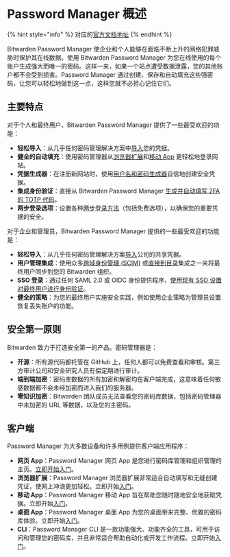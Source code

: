 # Password Manager 概述

{% hint style="info" %}
对应的[官方文档地址](https://bitwarden.com/help/password-manager-overview/)
{% endhint %}

Bitwarden Password Manager 使企业和个人能够在面临不断上升的网络犯罪威胁时保护其在线数据。使用 Bitwarden Password Manager 为您在线使用的每个账户生成强大而唯一的密码。这样一来，如果一个站点遭受数据泄露，您的其他账户都不会受到损害。Password Manager 通过创建、保存和自动填充这些强密码，让您可以轻松地做到这一点，这样您就不必担心记住它们。

## 主要特点 <a href="#key-features" id="key-features"></a>

对于个人和最终用户，Bitwarden Password Manager 提供了一些最受欢迎的功能：

* **轻松导入**：从几乎任何密码管理解决方案中[导入](import-and-export/import-data.md)您的凭据。
* **健全的自动填充**：使用密码管理器从[浏览器扩展](autofill/autofill-from/autofill-from-browser-extensions.md)和[移动 App](autofill/autofill-from/autofill-from-ios.md) 更轻松地登录网站。
* **凭据生成器**：在注册新网站时，使用[用户名和密码生成器](vault-basics/generator.md)自信地创建安全凭据。
* **集成身份验证**：直接从 Bitwarden Password Manager [生成并自动填写 2FA 的 TOTP 代码](../your-vault/totp.md)。
* **两步登录选项**：设置各种[两步登录方法](../account/two-step-login/setup-guides/two-step-login-methods.md)（包括免费选项），以确保您的重要凭据的安全。

对于企业和管理员，Bitwarden Password Manager 提供的一些最受欢迎的功能是：

* **轻松导入**：从几乎任何密码管理解决方案[导入](../admin-console/manage-shared-items/import-organization-items/import-data-to-an-organization.md)公司的共享凭据。
* **用户管理集成**：使用众多[跨域身份管理 (SCIM)](../admin-console/manage-members/scim/about-scim.md) 或[直接到目录](../admin-console/manage-members/directory-connector/about-directory-connector.md)集成之一来将最终用户同步到您的 Bitwarden 组织。
* **SSO 登录**：通过任何 SAML 2.0 或 OIDC 身份提供程序，[使用现有 SSO 设置对最终用户进行身份验证](../login-with-sso/about-login-with-sso.md)。
* **健全的策略**：为您的最终用户实施安全实践，例如使用企业策略为管理员设置恢复丢失账户的功能。

## 安全第一原则 <a href="#security-first-principles" id="security-first-principles"></a>

Bitwarden 致力于打造安全第一的产品。密码管理器是：

* **开源**：所有源代码都托管在 GitHub 上，任何人都可以免费查看和审核。第三方审计公司和安全研究人员有偿定期进行审计。
* **端到端加密**：密码库数据的所有加密和解密均在客户端完成，这意味着任何敏感数据都不会未经加密而进入我们的服务器。
* **零知识加密**：Bitwarden 团队成员无法查看您的密码库数据，包括密码管理器中未加密的 URL 等数据，以及您的主密码。

## 客户端 <a href="#clients" id="clients"></a>

Password Manager 为大多数设备和许多用例提供客户端应用程序：

* **网页 App**：Password Manager 网页 App 是您进行密码库管理和组织管理的主页。[立即开始入门](../getting-started/getting-started-webvault.md)。
* **浏览器扩展**：Password Manager 浏览器扩展非常适合自动填写和无缝创建凭证，使网上冲浪更加轻松。立即开始[入门](../getting-started/getting-started-browserext.md)。
* **移动 App**：Password Manager 移动 App 旨在帮助您随时随地安全地获取凭据。立即开始[入门](../getting-started/getting-started-mobile.md)。
* **桌面 App**：Password Manager 桌面 App 为您的桌面带来完整、优雅的密码库体验。立即开始[入门](../getting-started/getting-started-desktop.md)。
* **CLI**：Password Manager CLI 是一款功能强大、功能齐全的工具，可用于访问和管理您的密码库，并且非常适合帮助自动化或开发工作流程。立即开始[入门](developer-tools/cli/password-manager-cli.md)。
